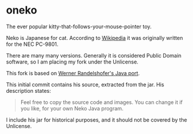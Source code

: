 # oneko
The ever popular kitty-that-follows-your-mouse-pointer toy.


Neko is Japanese for cat. According to  [Wikipedia](https://en.wikipedia.org/wiki/Neko_(software)) it was originally written for the NEC PC-9801.

There are many many versions. Generally it is considered Public Domain software, so I am placing my fork under the Unlicense.

This fork is based on [Werner Randelshofer's Java port](http://www.randelshofer.ch/blog/2010/07/screenmate-neko-in-java).

This initial commit contains his source, extracted from the jar. His description states:

> Feel free to copy the source code and images. You can change it if you like, for your own Neko Java program.

I include his jar for historical purposes, and it should not be covered by the Unlicense.
